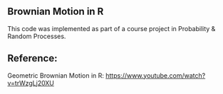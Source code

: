 ## Brownian Motion in R
This code was implemented as part of a course project in Probability & Random Processes.

## Reference:
Geometric Brownian Motion in R:
https://www.youtube.com/watch?v=trWzgLj20XU
